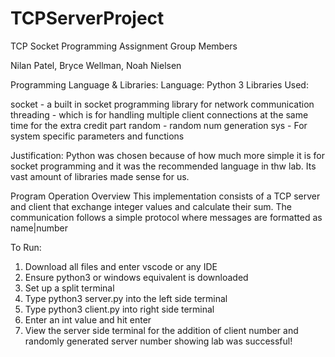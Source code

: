 # TCPServerProject
TCP Socket Programming Assignment
Group Members

Nilan Patel, Bryce Wellman, Noah Nielsen

Programming Language & Libraries:
Language: Python 3
Libraries Used:

socket - a built in socket programming library for network communication
threading - which is for handling multiple client connections at the same time for the extra credit part
random - random num generation
sys - For system specific parameters and functions

Justification: Python was chosen because of how much more simple it is for socket programming and it was the recommended language in thw lab. Its vast amount of libraries made sense for us.

Program Operation
Overview
This implementation consists of a TCP server and client that exchange integer values and calculate their sum. The communication follows a simple protocol where messages are formatted as name|number

To Run:
1. Download all files and enter vscode or any IDE
2. Ensure python3 or windows equivalent is downloaded
3. Set up a split terminal 
4. Type python3 server.py into the left side terminal
5. Type python3 client.py into right side terminal
6. Enter an int value and hit enter
7. View the server side terminal for the addition of client number and randomly generated server number showing lab was successful!

